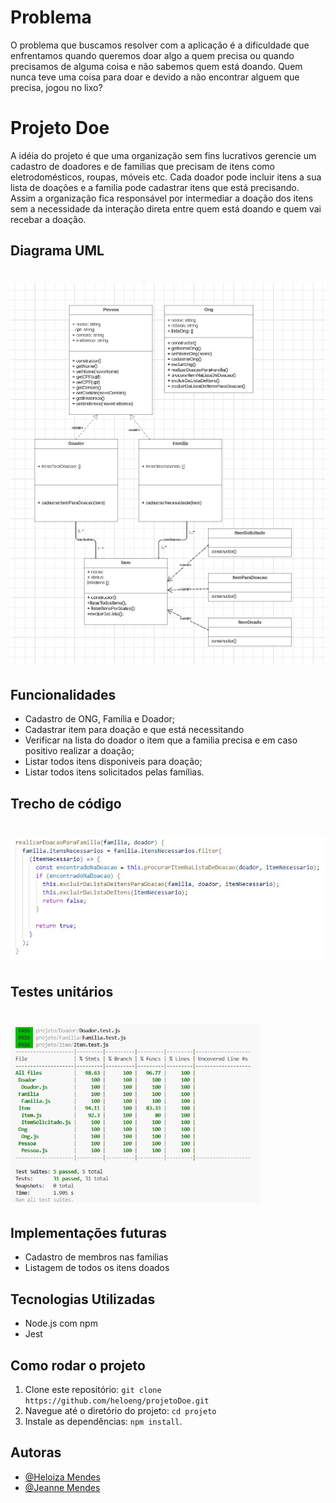  # Problema
O problema que buscamos resolver com a aplicação é a dificuldade que enfrentamos quando queremos doar algo a quem precisa ou quando precisamos de alguma coisa e não sabemos quem está doando.
Quem nunca teve uma coisa para doar e devido a não encontrar alguem que precisa, jogou no lixo?

# Projeto Doe

A idéia do projeto é que uma organização sem fins lucrativos gerencie um cadastro de doadores e de familias que precisam de itens como eletrodomésticos, roupas, móveis etc.
Cada doador pode incluir itens a sua lista de doações e a familia pode cadastrar itens que está precisando. Assim a organização fica responsável por intermediar a doação dos itens sem a necessidade da interação direta entre quem está doando e quem vai recebar a doação.

## Diagrama UML
<h1>
  <img src="img/UML.png" alt="Função realizar doação para familia" width="600">
</h1>

## Funcionalidades
- Cadastro de ONG, Família e Doador;
- Cadastrar item para doação e que está necessitando
- Verificar na lista do doador o item que a familia precisa e em caso positivo realizar a doação;
- Listar todos itens disponiveis para doação;
- Listar todos itens solicitados pelas famílias.

## Trecho de código
<h1>
  <img src="img/realizarDoacaoParaFamilia.png" alt="Função realizar doação para familia" width="600">
</h1>

## Testes unitários
<h1>
  <img src="img/tests.png" alt="lista depois da daoação" width="400">
</h1>

## Implementações futuras

- Cadastro de membros nas familias
- Listagem de todos os itens doados

## Tecnologias Utilizadas
- Node.js com npm
- Jest

## Como rodar o projeto
1. Clone este repositório: `git clone https://github.com/heloeng/projetoDoe.git`
2. Navegue até o diretório do projeto: `cd projeto`
3. Instale as dependências: `npm install`.

## Autoras

- [@Heloiza Mendes](https://github.com/heloeng)
- [@Jeanne Mendes](https://github.com/jeannefernanda)
